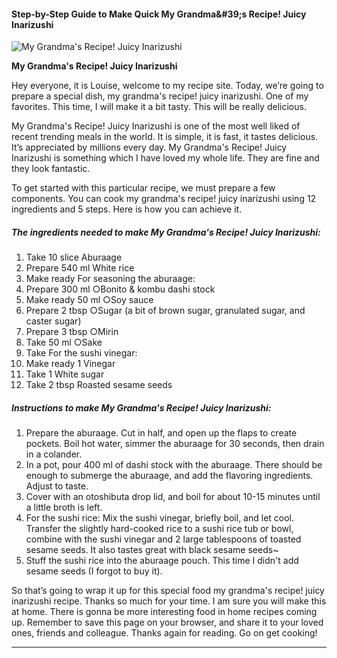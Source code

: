             

#### Step-by-Step Guide to Make Quick My Grandma&amp;#39;s Recipe! Juicy Inarizushi

![My Grandma's Recipe! Juicy Inarizushi](https://img-global.cpcdn.com/recipes/6249822335008768/751x532cq70/my-grandmas-recipe-juicy-inarizushi-recipe-main-photo.jpg)

**My Grandma's Recipe! Juicy Inarizushi**

Hey everyone, it is Louise, welcome to my recipe site. Today, we’re going to prepare a special dish, my grandma's recipe! juicy inarizushi. One of my favorites. This time, I will make it a bit tasty. This will be really delicious.

My Grandma's Recipe! Juicy Inarizushi is one of the most well liked of recent trending meals in the world. It is simple, it is fast, it tastes delicious. It’s appreciated by millions every day. My Grandma's Recipe! Juicy Inarizushi is something which I have loved my whole life. They are fine and they look fantastic.

To get started with this particular recipe, we must prepare a few components. You can cook my grandma's recipe! juicy inarizushi using 12 ingredients and 5 steps. Here is how you can achieve it.

##### The ingredients needed to make My Grandma's Recipe! Juicy Inarizushi:

1.  Take 10 slice Aburaage
2.  Prepare 540 ml White rice
3.  Make ready For seasoning the aburaage:
4.  Prepare 300 ml ○Bonito & kombu dashi stock
5.  Make ready 50 ml ○Soy sauce
6.  Prepare 2 tbsp ○Sugar (a bit of brown sugar, granulated sugar, and caster sugar)
7.  Prepare 3 tbsp ○Mirin
8.  Take 50 ml ○Sake
9.  Take For the sushi vinegar:
10.  Make ready 1 Vinegar
11.  Take 1 White sugar
12.  Take 2 tbsp Roasted sesame seeds

##### Instructions to make My Grandma's Recipe! Juicy Inarizushi:

1.  Prepare the aburaage. Cut in half, and open up the flaps to create pockets. Boil hot water, simmer the aburaage for 30 seconds, then drain in a colander.
2.  In a pot, pour 400 ml of dashi stock with the aburaage. There should be enough to submerge the aburaage, and add the flavoring ingredients. Adjust to taste.
3.  Cover with an otoshibuta drop lid, and boil for about 10-15 minutes until a little broth is left.
4.  For the sushi rice: Mix the sushi vinegar, briefly boil, and let cool. Transfer the slightly hard-cooked rice to a sushi rice tub or bowl, combine with the sushi vinegar and 2 large tablespoons of toasted sesame seeds. It also tastes great with black sesame seeds~
5.  Stuff the sushi rice into the aburaage pouch. This time I didn't add sesame seeds (I forgot to buy it).

So that’s going to wrap it up for this special food my grandma's recipe! juicy inarizushi recipe. Thanks so much for your time. I am sure you will make this at home. There is gonna be more interesting food in home recipes coming up. Remember to save this page on your browser, and share it to your loved ones, friends and colleague. Thanks again for reading. Go on get cooking!

* * *